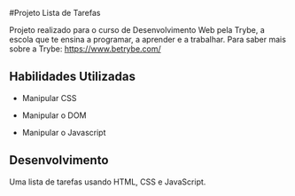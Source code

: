 #Projeto Lista de Tarefas

Projeto realizado para o curso de Desenvolvimento Web pela Trybe, a escola que te ensina a programar, a aprender e a trabalhar. Para saber mais sobre a Trybe: https://www.betrybe.com/


## Habilidades Utilizadas

- Manipular CSS

- Manipular o DOM

- Manipular o Javascript


## Desenvolvimento

Uma lista de tarefas usando HTML, CSS e JavaScript.
